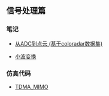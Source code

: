 ## 信号处理篇

### 笔记

- [从ADC到点云 (基于coloradar数据集)](https://github.com/hcheng1005/coloradar/blob/master/doc/radar_dsp.md)

- [小波变换](./小波变换/README.md)


### 仿真代码
- [TDMA_MIMO](./code/TDMA_MIMO/README.md)